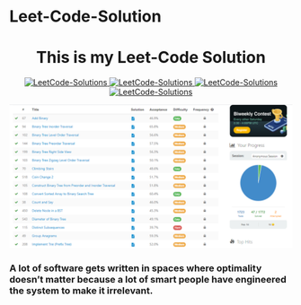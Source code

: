 # Leet-Code-Solution
<h1 align="center">
  This is my Leet-Code Solution
</h1>
<a href="https://github.com/ashish2030/LeetCode-Solutions/fork" target="blank">
<p align="center">
  <img src="https://img.shields.io/github/forks/ashish2030/LeetCode-Solutions?style=flat-square" alt="LeetCode-Solutions"/>
</a>
<a href="https://github.com/ashish2030/LeetCode-Solutions/stargazers" target="blank">
<img src="https://img.shields.io/github/stars/ashish2030/LeetCode-Solutions?style=flat-square" alt="LeetCode-Solutions"/>
</a>
<a href="https://github.com/ashish2030/LeetCode-Solutions/issues" target="blank">
<img src="https://img.shields.io/github/issues/ashish2030/LeetCode-Solutions?style=flat-square" alt="LeetCode-Solutions"/>
</a>
<a href="https://github.com/ashish2030/LeetCode-Solutions/pulls" target="blank">
<img src="https://img.shields.io/github/issues-pr/ashish2030/LeetCode-Solutions?style=flat-square" alt="LeetCode-Solutions"/>
</a>
  </p>

  <p align="center"><img src="./image/important.png" alt="github-profile-readme-generator gif" /></p>
<h3>A lot of software gets written in spaces where optimality doesn’t matter because a lot of smart people have engineered the system to make it irrelevant.</h3>

